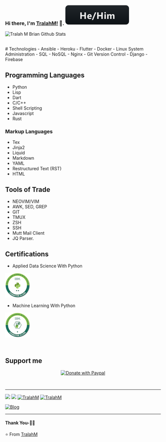 ### Hi there, I'm [TralahM!](https://tralahm.tralahtek.com) 👋.  <img src="https://raw.githubusercontent.com/8bithemant/8bithemant/master/svg/pronouns/hehim.svg" >




![Tralah M Brian Github Stats](https://github-readme-stats.vercel.app/api?username=TralahM&show_icons=true)

<br />
# Technologies
- Ansible
- Heroku
- Flutter
- Docker
- Linux System Administration
- SQL
- NoSQL
- Nginx
- Git Version Control
- Django
- Firebase

## Programming Languages
- Python
- Lisp
- Dart
- C/C++
- Shell Scripting
- Javascript
- Rust

### Markup Languages
- Tex
- Jinja2
- Liquid
- Markdown
- YAML
- Restructured Text (RST)
- HTML

## Tools of Trade
- NEOVIM/VIM
- AWK, SED, GREP
- GIT
- TMUX
- ZSH
- SSH
- Mutt Mail Client
- JQ Parser.

## Certifications
- Applied Data Science With Python

![Applied Data Science With Python Level 2](assets/applied-data-science-with-python-level-2.png)

- Machine Learning With Python

![Machine Learning With Python Level 1](assets/machine-learning-with-python-level-1.png)

<br />

## Support me
<p align="center">
  <a href="https://www.paypal.com/cgi-bin/webscr?cmd=_s-xclick&hosted_button_id=WFKVHBRCYEE6S&source=url" target="_blank">
      <img width="18%" alt="Donate with Paypal" src="https://raw.githubusercontent.com/onimur/.github/master/.resources/support-paypal.png"/>
  </a>
</p>

<br />

***********************************
[![](https://img.shields.io/badge/Github-TralahM-green?style=for-the-badge&logo=github)](https://github.com/TralahM)
[![](https://img.shields.io/badge/Twitter-%40TralahM-blue?style=for-the-badge&logo=twitter)](https://twitter.com/TralahM)
[![TralahM](https://img.shields.io/badge/Kaggle-TralahM-purple.svg?style=for-the-badge&logo=kaggle)](https://kaggle.com/TralahM)
[![TralahM](https://img.shields.io/badge/LinkedIn-TralahM-white.svg?style=for-the-badge&logo=linkedin)](https://linkedin.com/in/TralahM)


[![Blog](https://img.shields.io/badge/Blog-tralahm.tralahtek.com-blue.svg?style=for-the-badge&logo=rss)](https://tralahm.tralahtek.com)


***********************************
#### Thank You-🙏🏼



⭐️ From [TralahM](https://github.com/TralahM)
